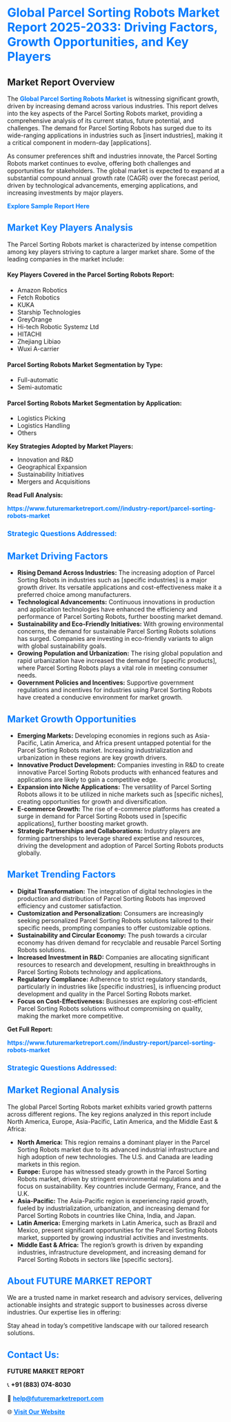 <h1 style="color: #007BFF;">Global Parcel Sorting Robots Market Report 2025-2033: Driving Factors, Growth Opportunities, and Key Players</h1>

<section id="overview">
<h2>Market Report Overview</h2>
<p>The <a href="https://www.futuremarketreport.com//industry-report/parcel-sorting-robots-market" style="color: #007BFF; text-decoration: none;"><strong>Global Parcel Sorting Robots Market</strong></a> is witnessing significant growth, driven by increasing demand across various industries. This report delves into the key aspects of the Parcel Sorting Robots market, providing a comprehensive analysis of its current status, future potential, and challenges. The demand for Parcel Sorting Robots has surged due to its wide-ranging applications in industries such as [insert industries], making it a critical component in modern-day [applications].</p>
<p>As consumer preferences shift and industries innovate, the Parcel Sorting Robots market continues to evolve, offering both challenges and opportunities for stakeholders. The global market is expected to expand at a substantial compound annual growth rate (CAGR) over the forecast period, driven by technological advancements, emerging applications, and increasing investments by major players.</p>
</section>

<section id="overview">
<p><a href="https://www.futuremarketreport.com//request-sample/reportId=57986" style="color: #007BFF; text-decoration: none;"><strong>Explore Sample Report Here</strong></a></p>
</section>

<section id="key-players">
<h2 style="color: #007BFF;">Market Key Players Analysis</h2>
<p>The Parcel Sorting Robots market is characterized by intense competition among key players striving to capture a larger market share. Some of the leading companies in the market include:</p>
<h4>Key Players Covered in the Parcel Sorting Robots Report:</h4>
<ul><li>Amazon Robotics</li><li>Fetch Robotics</li><li>KUKA</li><li>Starship Technologies</li><li>GreyOrange</li><li>Hi-tech Robotic Systemz Ltd</li><li>HITACHI</li><li>Zhejiang Libiao</li><li>Wuxi A-carrier</li></ul>
<h4>Parcel Sorting Robots Market Segmentation by Type:</h4>
<ul><li>Full-automatic</li><li>Semi-automatic</li></ul>

<h4>Parcel Sorting Robots Market Segmentation by Application:</h4>
<ul><li>Logistics Picking</li><li>Logistics Handling</li><li>Others</li></ul>
<p><strong>Key Strategies Adopted by Market Players:</strong></p>
<ul>
<li>Innovation and R&D</li>
<li>Geographical Expansion</li>
<li>Sustainability Initiatives</li>
<li>Mergers and Acquisitions</li>
</ul>
</section>

<section>
<p><strong>Read Full Analysis: </strong></p><a href="https://www.futuremarketreport.com//industry-report/parcel-sorting-robots-market" style="color: #007BFF; text-decoration: none;"><strong>https://www.futuremarketreport.com//industry-report/parcel-sorting-robots-market</strong></a>
<h3 style="color: #007BFF;">Strategic Questions Addressed:</h3>
</section>

<section id="driving-factors">
<h2 style="color: #007BFF;">Market Driving Factors</h2>
<ul>
<li><strong>Rising Demand Across Industries:</strong> The increasing adoption of Parcel Sorting Robots in industries such as [specific industries] is a major growth driver. Its versatile applications and cost-effectiveness make it a preferred choice among manufacturers.</li>
<li><strong>Technological Advancements:</strong> Continuous innovations in production and application technologies have enhanced the efficiency and performance of Parcel Sorting Robots, further boosting market demand.</li>
<li><strong>Sustainability and Eco-Friendly Initiatives:</strong> With growing environmental concerns, the demand for sustainable Parcel Sorting Robots solutions has surged. Companies are investing in eco-friendly variants to align with global sustainability goals.</li>
<li><strong>Growing Population and Urbanization:</strong> The rising global population and rapid urbanization have increased the demand for [specific products], where Parcel Sorting Robots plays a vital role in meeting consumer needs.</li>
<li><strong>Government Policies and Incentives:</strong> Supportive government regulations and incentives for industries using Parcel Sorting Robots have created a conducive environment for market growth.</li>
</ul>
</section>

<section id="growth-opportunities">
<h2 style="color: #007BFF;">Market Growth Opportunities</h2>
<ul>
<li><strong>Emerging Markets:</strong> Developing economies in regions such as Asia-Pacific, Latin America, and Africa present untapped potential for the Parcel Sorting Robots market. Increasing industrialization and urbanization in these regions are key growth drivers.</li>
<li><strong>Innovative Product Development:</strong> Companies investing in R&D to create innovative Parcel Sorting Robots products with enhanced features and applications are likely to gain a competitive edge.</li>
<li><strong>Expansion into Niche Applications:</strong> The versatility of Parcel Sorting Robots allows it to be utilized in niche markets such as [specific niches], creating opportunities for growth and diversification.</li>
<li><strong>E-commerce Growth:</strong> The rise of e-commerce platforms has created a surge in demand for Parcel Sorting Robots used in [specific applications], further boosting market growth.</li>
<li><strong>Strategic Partnerships and Collaborations:</strong> Industry players are forming partnerships to leverage shared expertise and resources, driving the development and adoption of Parcel Sorting Robots products globally.</li>
</ul>
</section>

<section id="trending-factors">
<h2 style="color: #007BFF;">Market Trending Factors</h2>
<ul>
<li><strong>Digital Transformation:</strong> The integration of digital technologies in the production and distribution of Parcel Sorting Robots has improved efficiency and customer satisfaction.</li>
<li><strong>Customization and Personalization:</strong> Consumers are increasingly seeking personalized Parcel Sorting Robots solutions tailored to their specific needs, prompting companies to offer customizable options.</li>
<li><strong>Sustainability and Circular Economy:</strong> The push towards a circular economy has driven demand for recyclable and reusable Parcel Sorting Robots solutions.</li>
<li><strong>Increased Investment in R&D:</strong> Companies are allocating significant resources to research and development, resulting in breakthroughs in Parcel Sorting Robots technology and applications.</li>
<li><strong>Regulatory Compliance:</strong> Adherence to strict regulatory standards, particularly in industries like [specific industries], is influencing product development and quality in the Parcel Sorting Robots market.</li>
<li><strong>Focus on Cost-Effectiveness:</strong> Businesses are exploring cost-efficient Parcel Sorting Robots solutions without compromising on quality, making the market more competitive.</li>
</ul>
</section>

<section>
<p><strong>Get Full Report: </strong></p><a href="https://www.futuremarketreport.com//industry-report/parcel-sorting-robots-market" style="color: #007BFF; text-decoration: none;"><strong>https://www.futuremarketreport.com//industry-report/parcel-sorting-robots-market</strong></a>
<h3 style="color: #007BFF;">Strategic Questions Addressed:</h3>
</section>


<section id="regional-analysis">
<h2 style="color: #007BFF;">Market Regional Analysis</h2>
<p>The global Parcel Sorting Robots market exhibits varied growth patterns across different regions. The key regions analyzed in this report include North America, Europe, Asia-Pacific, Latin America, and the Middle East & Africa:</p>
<ul>
<li><strong>North America:</strong> This region remains a dominant player in the Parcel Sorting Robots market due to its advanced industrial infrastructure and high adoption of new technologies. The U.S. and Canada are leading markets in this region.</li>
<li><strong>Europe:</strong> Europe has witnessed steady growth in the Parcel Sorting Robots market, driven by stringent environmental regulations and a focus on sustainability. Key countries include Germany, France, and the U.K.</li>
<li><strong>Asia-Pacific:</strong> The Asia-Pacific region is experiencing rapid growth, fueled by industrialization, urbanization, and increasing demand for Parcel Sorting Robots in countries like China, India, and Japan.</li>
<li><strong>Latin America:</strong> Emerging markets in Latin America, such as Brazil and Mexico, present significant opportunities for the Parcel Sorting Robots market, supported by growing industrial activities and investments.</li>
<li><strong>Middle East & Africa:</strong> The region’s growth is driven by expanding industries, infrastructure development, and increasing demand for Parcel Sorting Robots in sectors like [specific sectors].</li>
</ul>
</section>

<footer>
<h2 style="color: #007BFF;">About FUTURE MARKET REPORT</h2>
<p>We are a trusted name in market research and advisory services, delivering actionable insights and strategic support to businesses across diverse industries. Our expertise lies in offering:</p>

<p>Stay ahead in today’s competitive landscape with our tailored research solutions.</p>

<h2 style="color: #007BFF;">Contact Us:</h2>
<p><strong>FUTURE MARKET REPORT</strong></p>
<p>📞 <strong>+91 (883) 074-8030</strong></p>
<p>📧 <strong><a href="mailto:help@futuremarketreport.com" style="color: #007BFF;">help@futuremarketreport.com</a></strong></p>
<p>🌐 <strong><a href="https://www.futuremarketreport.com/" style="color: #007BFF;">Visit Our Website</a></strong></p>
</footer>